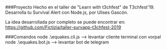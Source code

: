 ###Proyecto
Hecho en el taller de "Learn with t3chfest" de T3chfest'19.
Desarrolla tu Survival Alert con Node.js, por Ulises Gascón.

La idea desarrollada por completo se puede encontrar en:
https://github.com/Fictizia/taller-survapp-t3chfest-2019

###Comandos
node .\equakes.cli.js --> levantar cliente terminal con vorpal
node .\equakes.bot.js --> levantar bot de telegram
